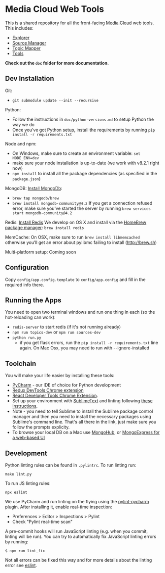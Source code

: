 Media Cloud Web Tools
=====================

This is a shared repository for all the front-facing [Media Cloud](https://mediacloud.org) web tools.
This includes:
 * [Explorer](https://explorer.mediacloud.org)
 * [Source Manager](https://sources.mediacloud.org)
 * [Topic Mapper](https://topics.mediacloud.org)
 * [Tools](https://tools.mediacloud.org)

**Check out the `doc` folder for more documentation.**

Dev Installation
----------------

Git:
 * `git submodule update --init --recursive`

Python:
 * Follow the instructions in `doc/python-versions.md` to setup Python the way we do
 * Once you've got Python setup, install the requirements by running `pip install -r requirements.txt`

Node and npm:  
 * On Windows, make sure to create an environment variable: `set NODE_ENV=dev`
 * make sure your node installation is up-to-date (we work with v8.2.1 right now)
 * `npm install` to install all the package dependencies (as specified in the `package.json`)

MongoDB:
[Install MongoDb](https://docs.mongodb.com/manual/administration/install-community/):
* `brew tap mongodb/brew`
* `brew install mongodb-community@4.2`
If you get a connection refused error, make sure you've started the server by running `brew services start mongodb-community@4.2` 

Redis:
[Install Redis](http://redis.io/)  We develop on OS X and install via the [HomeBrew package manager](http://brew.sh): `brew install redis`

MemCache:
On OSX, make sure to run `brew install libmemcached` otherwise you'll get an error about pylibmc failing to install (http://brew.sh)
 
Multi-platform setup:
Coming soon

Configuration
------------- 

Copy `config/app.config.template` to `config/app.config` and fill in the required info there.

Running the Apps
----------------

You need to open two terminal windows and run one thing in each (so the hot-reloading can work):
 * `redis-server` to start redis (if it's not running already)
 * `npm run topics-dev` or `npm run sources-dev`
 * `python run.py`
    - if you get flask errors, run the `pip install -r requirements.txt` line again. On Mac Osx, you may need to run with --ignore-installed

Toolchain
---------

You will make your life easier by installing these tools:
 * [PyCharm](https://www.jetbrains.com/pycharm/) - our IDE of choice for Python development
 * [Redux DevTools Chrome extension](https://chrome.google.com/webstore/detail/redux-devtools/lmhkpmbekcpmknklioeibfkpmmfibljd)
 * [React Developer Tools Chrome Extension](https://chrome.google.com/webstore/detail/react-developer-tools/fmkadmapgofadopljbjfkapdkoienihi).
 * Set up your environment with [SublimeText](https://www.sublimetext.com) and linting following [these instructions](https://medium.com/planet-arkency/catch-mistakes-before-you-run-you-javascript-code-6e524c36f0c8#.1mela5864).
 * Note - you need to tell Sublime to install the Sublime package control manager and then you need to install the necessary packages using Sublime's command line. That's all there in the link, just make sure you follow the prompts explicity.
 * To browse your local DB on a Mac use [MongoHub](https://github.com/bububa/MongoHub-Mac), or [MongoExpress for a web-based UI](https://github.com/mongo-express/mongo-express)

Development
-----------

Python linting rules can be found in `.pylintrc`. To run linting run:

```
make lint.py
```

To run JS linting rules: 

```
npx eslint
```

We use PyCharm and run linting on the flying using the 
[pylint-pycharm](https://github.com/leinardi/pylint-pycharm) plugin.
After installing it, enable real-time inspection:
* Preferences > Editor > Inspections > Pylint
* Check "Pylint real-time scan"


A pre-commit hooks will run JavaScript linting (e.g. when you commit, linting will be run). You can try to automatically fix JavaScript linting errors by running:

```shell
$ npm run lint_fix
```

Not all errors can be fixed this way and for more details about the linting error see [eslint](https://eslint.org).
